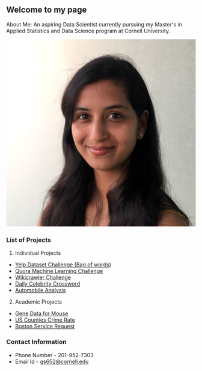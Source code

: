 ## Welcome to my page

About Me: An aspiring Data Scientist currently pursuing my Master's in Applied Statistics and Data Science program at Cornell University.

![Image](https://github.com/gunjan-sood/Projects/blob/master/profilepic.png?raw=true)















### List of Projects


1. Individual Projects
  * [Yelp Dataset Challenge (Bag of words)](https://github.com/gunjan-sood/yelp/blob/ed3afad5c86912c694671906148d8cd6836a4ede/yelp.ipynb)
  * [Quora Machine Learning Challenge](https://github.com/gunjan-sood/Individual-Data-Science-projects/blob/master/Quora%2BMachine%2BLearning.md)
  * [Wikicrawler Challenge](https://github.com/gunjan-sood/Individual-Data-Science-projects/blob/master/Wikicrawler%2BChallenge.md)
  * [Daily Celebrity Crossword](https://github.com/gunjan-sood/Individual-Data-Science-projects/blob/master/Crossword%20App%20Review.md)
  * [Automobile Analysis](https://github.com/gunjan-sood/Individual-Data-Science-projects/blob/master/Automobile_Analysis.md)
2. Academic Projects
  * [Gene Data for Mouse](https://github.com/gunjan-sood/academic-projects/blob/master/STSCI_4740_FinalProjectReport_gs652_aaa347_sg2243.pdf)
  * [US Counties Crime Rate](https://github.com/gunjan-sood/academic-projects/blob/master/5030_Project_Report_Final.pdf)
  * [Boston Service Request](https://github.com/gunjan-sood/academic-projects/blob/master/5080_Final_Project.pdf)
  
### Contact Information
  * Phone Number - 201-952-7303
  * Email Id - gs652@cornell.edu
